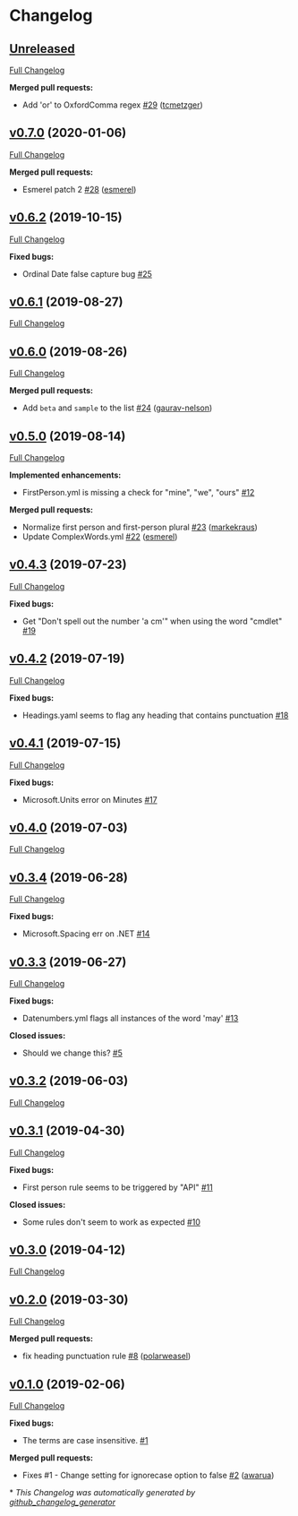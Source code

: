 # Changelog

## [Unreleased](https://github.com/errata-ai/Microsoft/tree/HEAD)

[Full Changelog](https://github.com/errata-ai/Microsoft/compare/v0.7.0...HEAD)

**Merged pull requests:**

- Add 'or' to OxfordComma regex [\#29](https://github.com/errata-ai/Microsoft/pull/29) ([tcmetzger](https://github.com/tcmetzger))

## [v0.7.0](https://github.com/errata-ai/Microsoft/tree/v0.7.0) (2020-01-06)

[Full Changelog](https://github.com/errata-ai/Microsoft/compare/v0.6.2...v0.7.0)

**Merged pull requests:**

- Esmerel patch 2 [\#28](https://github.com/errata-ai/Microsoft/pull/28) ([esmerel](https://github.com/esmerel))

## [v0.6.2](https://github.com/errata-ai/Microsoft/tree/v0.6.2) (2019-10-15)

[Full Changelog](https://github.com/errata-ai/Microsoft/compare/v0.6.1...v0.6.2)

**Fixed bugs:**

- Ordinal Date false capture bug [\#25](https://github.com/errata-ai/Microsoft/issues/25)

## [v0.6.1](https://github.com/errata-ai/Microsoft/tree/v0.6.1) (2019-08-27)

[Full Changelog](https://github.com/errata-ai/Microsoft/compare/v0.6.0...v0.6.1)

## [v0.6.0](https://github.com/errata-ai/Microsoft/tree/v0.6.0) (2019-08-26)

[Full Changelog](https://github.com/errata-ai/Microsoft/compare/v0.5.0...v0.6.0)

**Merged pull requests:**

- Add `beta` and `sample` to the list [\#24](https://github.com/errata-ai/Microsoft/pull/24) ([gaurav-nelson](https://github.com/gaurav-nelson))

## [v0.5.0](https://github.com/errata-ai/Microsoft/tree/v0.5.0) (2019-08-14)

[Full Changelog](https://github.com/errata-ai/Microsoft/compare/v0.4.3...v0.5.0)

**Implemented enhancements:**

- FirstPerson.yml is missing a check for "mine", "we", "ours" [\#12](https://github.com/errata-ai/Microsoft/issues/12)

**Merged pull requests:**

- Normalize first person and first-person plural [\#23](https://github.com/errata-ai/Microsoft/pull/23) ([markekraus](https://github.com/markekraus))
- Update ComplexWords.yml [\#22](https://github.com/errata-ai/Microsoft/pull/22) ([esmerel](https://github.com/esmerel))

## [v0.4.3](https://github.com/errata-ai/Microsoft/tree/v0.4.3) (2019-07-23)

[Full Changelog](https://github.com/errata-ai/Microsoft/compare/v0.4.2...v0.4.3)

**Fixed bugs:**

- Get "Don't spell out the number 'a cm'" when using the word "cmdlet" [\#19](https://github.com/errata-ai/Microsoft/issues/19)

## [v0.4.2](https://github.com/errata-ai/Microsoft/tree/v0.4.2) (2019-07-19)

[Full Changelog](https://github.com/errata-ai/Microsoft/compare/v0.4.1...v0.4.2)

**Fixed bugs:**

- Headings.yaml seems to flag any heading that contains punctuation [\#18](https://github.com/errata-ai/Microsoft/issues/18)

## [v0.4.1](https://github.com/errata-ai/Microsoft/tree/v0.4.1) (2019-07-15)

[Full Changelog](https://github.com/errata-ai/Microsoft/compare/v0.4.0...v0.4.1)

**Fixed bugs:**

- Microsoft.Units error on Minutes [\#17](https://github.com/errata-ai/Microsoft/issues/17)

## [v0.4.0](https://github.com/errata-ai/Microsoft/tree/v0.4.0) (2019-07-03)

[Full Changelog](https://github.com/errata-ai/Microsoft/compare/v0.3.4...v0.4.0)

## [v0.3.4](https://github.com/errata-ai/Microsoft/tree/v0.3.4) (2019-06-28)

[Full Changelog](https://github.com/errata-ai/Microsoft/compare/v0.3.3...v0.3.4)

**Fixed bugs:**

- Microsoft.Spacing err on .NET [\#14](https://github.com/errata-ai/Microsoft/issues/14)

## [v0.3.3](https://github.com/errata-ai/Microsoft/tree/v0.3.3) (2019-06-27)

[Full Changelog](https://github.com/errata-ai/Microsoft/compare/v0.3.2...v0.3.3)

**Fixed bugs:**

- Datenumbers.yml flags all instances of the word 'may' [\#13](https://github.com/errata-ai/Microsoft/issues/13)

**Closed issues:**

- Should we change this? [\#5](https://github.com/errata-ai/Microsoft/issues/5)

## [v0.3.2](https://github.com/errata-ai/Microsoft/tree/v0.3.2) (2019-06-03)

[Full Changelog](https://github.com/errata-ai/Microsoft/compare/v0.3.1...v0.3.2)

## [v0.3.1](https://github.com/errata-ai/Microsoft/tree/v0.3.1) (2019-04-30)

[Full Changelog](https://github.com/errata-ai/Microsoft/compare/v0.3.0...v0.3.1)

**Fixed bugs:**

- First person rule seems to be triggered by "API" [\#11](https://github.com/errata-ai/Microsoft/issues/11)

**Closed issues:**

- Some rules don't seem to work as expected [\#10](https://github.com/errata-ai/Microsoft/issues/10)

## [v0.3.0](https://github.com/errata-ai/Microsoft/tree/v0.3.0) (2019-04-12)

[Full Changelog](https://github.com/errata-ai/Microsoft/compare/v0.2.0...v0.3.0)

## [v0.2.0](https://github.com/errata-ai/Microsoft/tree/v0.2.0) (2019-03-30)

[Full Changelog](https://github.com/errata-ai/Microsoft/compare/v0.1.0...v0.2.0)

**Merged pull requests:**

- fix heading punctuation rule [\#8](https://github.com/errata-ai/Microsoft/pull/8) ([polarweasel](https://github.com/polarweasel))

## [v0.1.0](https://github.com/errata-ai/Microsoft/tree/v0.1.0) (2019-02-06)

[Full Changelog](https://github.com/errata-ai/Microsoft/compare/b99f291b544e3a3ef0046a38c4d1ef5712461e97...v0.1.0)

**Fixed bugs:**

- The terms are case insensitive. [\#1](https://github.com/errata-ai/Microsoft/issues/1)

**Merged pull requests:**

- Fixes \#1 - Change setting for ignorecase option to false [\#2](https://github.com/errata-ai/Microsoft/pull/2) ([awarua](https://github.com/awarua))



\* *This Changelog was automatically generated by [github_changelog_generator](https://github.com/github-changelog-generator/github-changelog-generator)*
